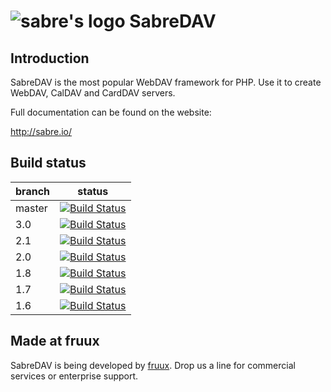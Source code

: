 ![sabre's logo](http://sabre.io/img/logo.png) SabreDAV
======================================================

Introduction
------------

SabreDAV is the most popular WebDAV framework for PHP. Use it to create WebDAV, CalDAV and CardDAV servers.

Full documentation can be found on the website:

http://sabre.io/

Build status
------------

| branch       | status |
| ------------ | ------ |
| master       | [![Build Status](https://travis-ci.org/fruux/sabre-dav.svg?branch=master)](https://travis-ci.org/fruux/sabre-dav) |
| 3.0          | [![Build Status](https://travis-ci.org/fruux/sabre-dav.svg?branch=3.0)](https://travis-ci.org/fruux/sabre-dav) |
| 2.1          | [![Build Status](https://travis-ci.org/fruux/sabre-dav.svg?branch=2.1)](https://travis-ci.org/fruux/sabre-dav) |
| 2.0          | [![Build Status](https://travis-ci.org/fruux/sabre-dav.svg?branch=2.0)](https://travis-ci.org/fruux/sabre-dav) |
| 1.8          | [![Build Status](https://travis-ci.org/fruux/sabre-dav.svg?branch=1.8)](https://travis-ci.org/fruux/sabre-dav) |
| 1.7          | [![Build Status](https://travis-ci.org/fruux/sabre-dav.svg?branch=1.7)](https://travis-ci.org/fruux/sabre-dav) |
| 1.6          | [![Build Status](https://travis-ci.org/fruux/sabre-dav.svg?branch=1.6)](https://travis-ci.org/fruux/sabre-dav) |

Made at fruux
-------------

SabreDAV is being developed by [fruux](https://fruux.com/). Drop us a line for commercial services or enterprise support.
